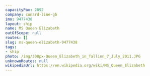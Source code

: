 ```yaml
---
capacityPax: 2092
company: cunard-line-gb
imo: 9477438
layout: ship
name: MS Queen Elizabeth
outOfScope: null
routes: []
slug: ms-queen-elizabeth-9477438
tags:
- ship
photo: /img/300px-Queen_Elizabeth_in_Tallinn_7_July_2011.JPG
unknownRoutes: null
wikipediaUrl: https://en.wikipedia.org/wiki/MS_Queen_Elizabeth
---
```

